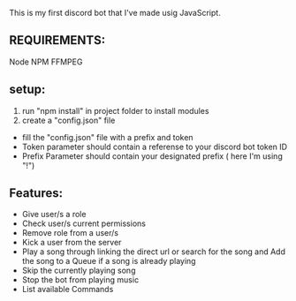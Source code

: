 This is my first discord bot that I've made usig JavaScript.

## REQUIREMENTS:
Node
NPM
FFMPEG

## setup:

1. run "npm install" in project folder to install modules
2. create a "config.json" file
-  fill the "config.json" file with a prefix and token
-  Token parameter should contain a referense to your discord bot token ID
-  Prefix Parameter should contain your designated prefix ( here I'm using "!")

## Features:
  * Give user/s a role
  * Check user/s current permissions
  * Remove role from a user/s
  * Kick a user from the server
  * Play a song through linking the direct url or search for the song and Add the song to a Queue if a song is already playing
  * Skip the currently playing song
  * Stop the bot from playing music
  * List available Commands
